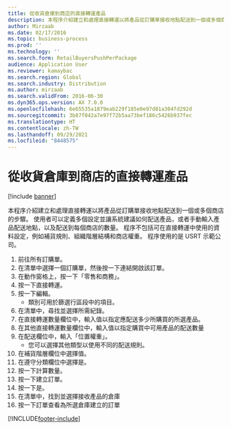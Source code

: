 ```yaml
---
title: 從收貨倉庫到商店的直接轉運產品
description: 本程序介紹建立和處理直接轉運以將產品從訂購單接收地點配送到一個或多個商店的步驟。
author: Mirzaab
ms.date: 02/17/2016
ms.topic: business-process
ms.prod: ''
ms.technology: ''
ms.search.form: RetailBuyersPushPerPackage
audience: Application User
ms.reviewer: kamaybac
ms.search.region: Global
ms.search.industry: Distribution
ms.author: mirzaab
ms.search.validFrom: 2016-06-30
ms.dyn365.ops.version: AX 7.0.0
ms.openlocfilehash: 6e65535a1879eab229f185e0e97d81a304fd292d
ms.sourcegitcommit: 3b87f042a7e97f72b5aa73bef186c5426b937fec
ms.translationtype: HT
ms.contentlocale: zh-TW
ms.lasthandoff: 09/29/2021
ms.locfileid: "8448575"
---
```

# <a name="cross-dock-products-from-receiving-warehouse-to-stores"></a>從收貨倉庫到商店的直接轉運產品

[!include [banner](../../includes/banner.md)]

本程序介紹建立和處理直接轉運以將產品從訂購單接收地點配送到一個或多個商店的步驟。 使用者可以定義多個設定並讓系統建議如何配送產品，或者手動輸入產品配送地點，以及配送到每個商店的數量。 程序不包括可在直接轉運中使用的資料設定，例如補貨規則、組織階層結構和商店權重。 程序使用的是 USRT 示範公司。

1. 前往所有訂購單。
2. 在清單中選擇一個訂購單，然後按一下連結開啟該訂單。
3. 在動作窗格上，按一下「零售和商務」。
4. 按一下直接轉運。
5. 按一下編輯。
    * 類別可用於篩選行區段中的項目。  
6. 在清單中，尋找並選擇所需紀錄。
7. 在直接轉運數量欄位中，輸入值以指定應配送多少所購買的所選產品。
8. 在其他直接轉運數量欄位中，輸入值以指定購買中可用產品的配送數量
9. 在配送欄位中，輸入「位置權重」。
    * 您可以選擇其他類型以使用不同的配送規則。  
10. 在補貨階層欄位中選擇值。
11. 在遵守分類欄位中選擇是。
12. 按一下計算數量。
13. 按一下建立訂單。
14. 按一下是。
15. 在清單中，找到並選擇接收產品的倉庫
16. 按一下訂單查看為所選倉庫建立的訂單



[!INCLUDE[footer-include](../../../includes/footer-banner.md)]